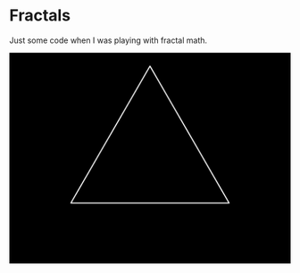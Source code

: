 # Fractals
Just some code when I was playing with fractal math.

![Alt text](Koch_snowflake/kochcurve-gif.gif?raw=true "KochCurve")
